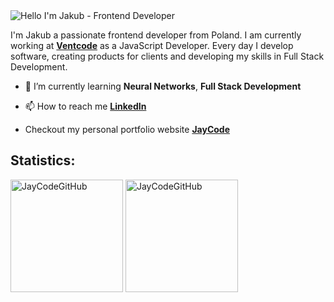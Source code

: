 <img alt="Hello I'm Jakub - Frontend Developer" align="center" src="https://readme-typing-svg.demolab.com?font=Fira+Code&size=19&pause=1000&color=006AFF&center=false&vCenter=true&width=435&lines=Hello+I'm+Jakub+-+Frontend+Developer">

 I'm Jakub a passionate frontend developer from Poland. I am currently working  at **[Ventcode](https://ventcode.com/)** as a JavaScript Developer. Every day I develop software, creating products for clients and developing my skills in Full Stack Development.

- 🌱 I’m currently learning **Neural Networks**, **Full Stack Development**

- 📫 How to reach me **[LinkedIn](https://www.linkedin.com/in/jakub-gryzi%C5%84ski-b00296264/)**

- Checkout my personal portfolio website **[JayCode](https://jaycode-pl.vercel.app/)** <!-- and **[My CV](https://drive.google.com/file/d/1X1U-XW9mIOJ3B3jUPhQrzKB6FKEXApam/view)** -->

<!-- 

## Experience & Projects ##

- I worked as a freelancer gaining experience in delivering value to clients. I learned how to best adapt technology to my client's expectations. **[Karate Team Oborniki](https://final-karate-team.netlify.app/)** website is my latest project. For building client applications, I used:
  <br>
**React**, **Astro**, **SASS**, **Tailwind CSS**, **GraphQL**

- **[Happy Notes](https://happy-notes-pl.vercel.app/notes)** is a Next.js application for creating and organizing notes adapted for PWA. It also has powerful state management mechanisms to handle notes and application settings for the best User Experience. It's built with: <br> **TypeScript**, **Next.js**, **Tailwind CSS**, **Redux**, **Framer Motion**

- **[Clothify](https://clothify-app.vercel.app/shop)** is an online clothing store application using Next js with Headless CMS and automatic page generation for improved performance. The application has implemented user authentication and extensive state management mechanics to handle authentication and shopping cart. It's built with: <br> **TypeScript**, **Next.js**, **Tailwind CSS**, **Framer Motion**, **Prisma**

## Tech Stack: ##

[![My Skills](https://skillicons.dev/icons?i=html,css,js,ts,git,react,redux,next,gatsby,graphql,sass,tailwind,webpack,docker,figma,nodejs,bash)](https://skillicons.dev)

-->
## Statistics: ##

<span>
<img height="180px" src="https://github-readme-stats.vercel.app/api?username=JayCodeGitHub&show_icons=true&locale=en&theme=transparent" alt="JayCodeGitHub" />
</span>
<span>
<img  height="180px" src="https://github-readme-stats.vercel.app/api/top-langs?username=JayCodeGitHub&show_icons=true&locale=en&layout=compact&theme=transparent" alt="JayCodeGitHub" /> 
</span>
